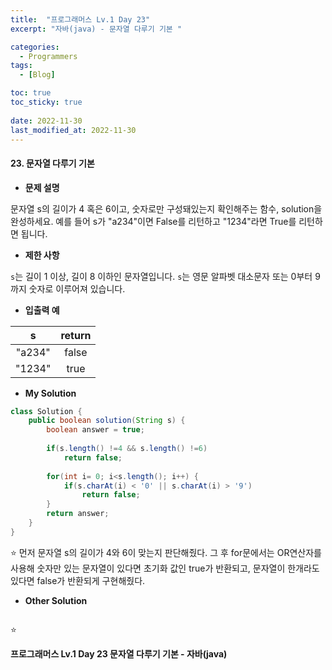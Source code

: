 ```yaml
---
title:  "프로그래머스 Lv.1 Day 23"
excerpt: "자바(java) - 문자열 다루기 기본 "

categories:
  - Programmers
tags:
  - [Blog]

toc: true
toc_sticky: true
 
date: 2022-11-30
last_modified_at: 2022-11-30
---
```


#### 23. 문자열 다루기 기본


- **문제 설명** 

문자열 s의 길이가 4 혹은 6이고, 숫자로만 구성돼있는지 확인해주는 함수, solution을 완성하세요. 예를 들어 s가 "a234"이면 False를 리턴하고 "1234"라면 True를 리턴하면 됩니다.

- **제한 사항**

`s`는 길이 1 이상, 길이 8 이하인 문자열입니다.
`s`는 영문 알파벳 대소문자 또는 0부터 9까지 숫자로 이루어져 있습니다.

- **입출력 예**

|**s**|**return**|
|:---:|:---:|
|"a234"|false|
|"1234"|true|



- **My Solution**

```java
class Solution {
    public boolean solution(String s) {
        boolean answer = true;
        
        if(s.length() !=4 && s.length() !=6) 
            return false;
        
        for(int i= 0; i<s.length(); i++) {
            if(s.charAt(i) < '0' || s.charAt(i) > '9')
                return false;
        }
        return answer;
    }
}
```

⭐ 먼저 문자열 s의 길이가 4와 6이 맞는지 판단해줬다. 그 후 for문에서는 OR연산자를 사용해 숫자만 있는 문자열이 있다면 초기화 값인 true가 반환되고, 문자열이 한개라도 있다면 false가 반환되게 구현해줬다.

- **Other Solution**

```java

```
⭐ 


**프로그래머스 Lv.1 Day 23 문자열 다루기 기본 - 자바(java)**